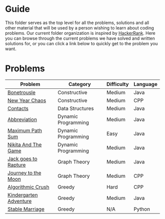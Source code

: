 # Guide

This folder serves as the top level for all the problems, solutions and all other material that will be used by a person wishing to learn about coding problems.
Our current folder organization is inspired by [HackerRank](https://www.hackerrank.com/domains/algorithms).
Here you can browse through the current problems we have solved and written solutions for, or you can click a link below to quickly get to the problem you want.

# Problems

| Problem                                                                       | Category            | Difficulty | Language |
|-------------------------------------------------------------------------------|---------------------|------------|----------|
| [Bonetrousle](/Guide/Constructive/Bonetrousle)                                | Constructive        | Medium     | Java     |
| [New Year Chaos](/Guide/Constructive/New%20Year%20Chaos)                      | Constructive        | Medium     | CPP      |
| [Contacts](/Guide/Data%20Structures/Contacts)                                 | Data Structures     | Medium     | Java     |
| [Abbreviation](/Guide/DynamicProgramming/Abbreviation)                        | Dynamic Programming | Medium     | Java     |
| [Maximum Path Sum](/Guide/DynamicProgramming/Maximum%20Path%20Sum)            | Dynamic Programming | Easy       | Java     |
| [Nikita And The Game](/Guide/DynamicProgramming/Nikita%20And%20The%20Game)    | Dynamic Programming | Medium     | Java     |
| [Jack goes to Rapture](/Guide/GraphTheory/JackGoesToRapture)                  | Graph Theory        | Medium     | Java     |
| [Journey to the Moon](/Guide/GraphTheory/Journey%20to%20the%20Moon)           | Graph Theory        | Medium     | CPP      |
| [Algorithmic Crush](/Guide/Greedy/Algorithmic%20Crush)                        | Greedy              | Hard       | CPP      |
| [Kindergarten Adventure](/Guide/Greedy/Kindergarten%20Adventure)              | Greedy              | Medium     | Java     |
| [Stable Marriage](/Guide/Greedy/Stable%20Marriage)                            | Greedy              | N/A        | Python   |
